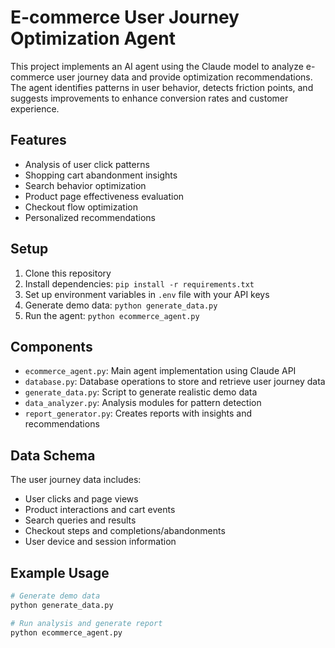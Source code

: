 # E-commerce User Journey Optimization Agent

This project implements an AI agent using the Claude model to analyze e-commerce user journey data and provide optimization recommendations. The agent identifies patterns in user behavior, detects friction points, and suggests improvements to enhance conversion rates and customer experience.

## Features

- Analysis of user click patterns
- Shopping cart abandonment insights
- Search behavior optimization
- Product page effectiveness evaluation
- Checkout flow optimization
- Personalized recommendations

## Setup

1. Clone this repository
2. Install dependencies: `pip install -r requirements.txt`
3. Set up environment variables in `.env` file with your API keys
4. Generate demo data: `python generate_data.py`
5. Run the agent: `python ecommerce_agent.py`

## Components

- `ecommerce_agent.py`: Main agent implementation using Claude API
- `database.py`: Database operations to store and retrieve user journey data
- `generate_data.py`: Script to generate realistic demo data
- `data_analyzer.py`: Analysis modules for pattern detection
- `report_generator.py`: Creates reports with insights and recommendations

## Data Schema

The user journey data includes:
- User clicks and page views
- Product interactions and cart events
- Search queries and results
- Checkout steps and completions/abandonments
- User device and session information

## Example Usage

```bash
# Generate demo data
python generate_data.py

# Run analysis and generate report
python ecommerce_agent.py
```
